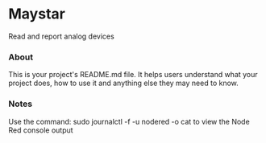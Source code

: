 Maystar
=======

Read and report analog devices

### About

This is your project's README.md file. It helps users understand what your
project does, how to use it and anything else they may need to know.

### Notes

Use the command: sudo journalctl -f -u nodered -o cat   to view the Node Red console output
